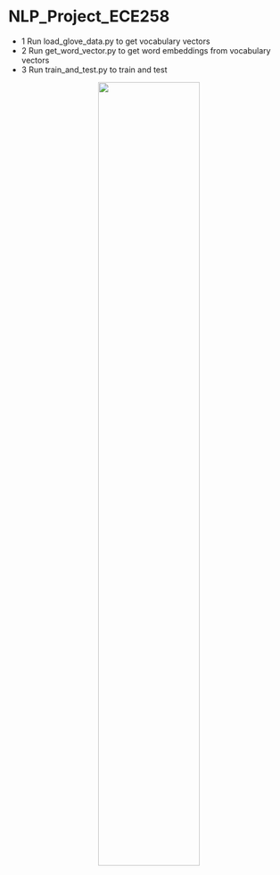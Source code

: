 # NLP_Project_ECE258
- 1 Run load_glove_data.py to get vocabulary vectors
- 2 Run get_word_vector.py to get word embeddings from vocabulary vectors
- 3 Run train_and_test.py to train and test

<center><img src="https://github.com/ik4sumi/NLP_Project_ECE258/blob/main/network.png" width="60%"></center>
